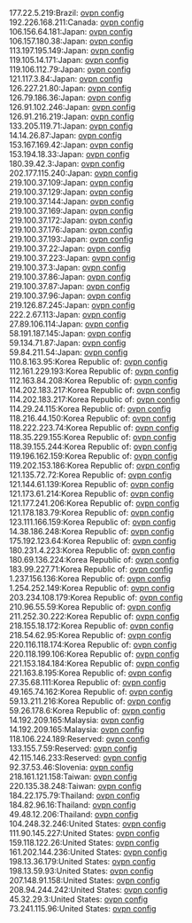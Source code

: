 177.22.5.219:Brazil: [ovpn config](vpn/177_22_5_219.ovpn)  
192.226.168.211:Canada: [ovpn config](vpn/192_226_168_211.ovpn)  
106.156.64.181:Japan: [ovpn config](vpn/106_156_64_181.ovpn)  
106.157.180.38:Japan: [ovpn config](vpn/106_157_180_38.ovpn)  
113.197.195.149:Japan: [ovpn config](vpn/113_197_195_149.ovpn)  
119.105.14.171:Japan: [ovpn config](vpn/119_105_14_171.ovpn)  
119.106.112.79:Japan: [ovpn config](vpn/119_106_112_79.ovpn)  
121.117.3.84:Japan: [ovpn config](vpn/121_117_3_84.ovpn)  
126.227.21.80:Japan: [ovpn config](vpn/126_227_21_80.ovpn)  
126.79.186.36:Japan: [ovpn config](vpn/126_79_186_36.ovpn)  
126.91.102.246:Japan: [ovpn config](vpn/126_91_102_246.ovpn)  
126.91.216.219:Japan: [ovpn config](vpn/126_91_216_219.ovpn)  
133.205.119.71:Japan: [ovpn config](vpn/133_205_119_71.ovpn)  
14.14.26.87:Japan: [ovpn config](vpn/14_14_26_87.ovpn)  
153.167.169.42:Japan: [ovpn config](vpn/153_167_169_42.ovpn)  
153.194.18.33:Japan: [ovpn config](vpn/153_194_18_33.ovpn)  
180.39.42.3:Japan: [ovpn config](vpn/180_39_42_3.ovpn)  
202.177.115.240:Japan: [ovpn config](vpn/202_177_115_240.ovpn)  
219.100.37.109:Japan: [ovpn config](vpn/219_100_37_109.ovpn)  
219.100.37.129:Japan: [ovpn config](vpn/219_100_37_129.ovpn)  
219.100.37.144:Japan: [ovpn config](vpn/219_100_37_144.ovpn)  
219.100.37.169:Japan: [ovpn config](vpn/219_100_37_169.ovpn)  
219.100.37.172:Japan: [ovpn config](vpn/219_100_37_172.ovpn)  
219.100.37.176:Japan: [ovpn config](vpn/219_100_37_176.ovpn)  
219.100.37.193:Japan: [ovpn config](vpn/219_100_37_193.ovpn)  
219.100.37.22:Japan: [ovpn config](vpn/219_100_37_22.ovpn)  
219.100.37.223:Japan: [ovpn config](vpn/219_100_37_223.ovpn)  
219.100.37.3:Japan: [ovpn config](vpn/219_100_37_3.ovpn)  
219.100.37.86:Japan: [ovpn config](vpn/219_100_37_86.ovpn)  
219.100.37.87:Japan: [ovpn config](vpn/219_100_37_87.ovpn)  
219.100.37.96:Japan: [ovpn config](vpn/219_100_37_96.ovpn)  
219.126.87.245:Japan: [ovpn config](vpn/219_126_87_245.ovpn)  
222.2.67.113:Japan: [ovpn config](vpn/222_2_67_113.ovpn)  
27.89.106.114:Japan: [ovpn config](vpn/27_89_106_114.ovpn)  
58.191.187.145:Japan: [ovpn config](vpn/58_191_187_145.ovpn)  
59.134.71.87:Japan: [ovpn config](vpn/59_134_71_87.ovpn)  
59.84.211.54:Japan: [ovpn config](vpn/59_84_211_54.ovpn)  
110.8.163.95:Korea Republic of: [ovpn config](vpn/110_8_163_95.ovpn)  
112.161.229.193:Korea Republic of: [ovpn config](vpn/112_161_229_193.ovpn)  
112.163.84.208:Korea Republic of: [ovpn config](vpn/112_163_84_208.ovpn)  
114.202.183.217:Korea Republic of: [ovpn config](vpn/114_202_183_217.ovpn)  
114.202.183.217:Korea Republic of: [ovpn config](vpn/114_202_183_217.ovpn)  
114.29.24.115:Korea Republic of: [ovpn config](vpn/114_29_24_115.ovpn)  
118.216.44.150:Korea Republic of: [ovpn config](vpn/118_216_44_150.ovpn)  
118.222.223.74:Korea Republic of: [ovpn config](vpn/118_222_223_74.ovpn)  
118.35.229.155:Korea Republic of: [ovpn config](vpn/118_35_229_155.ovpn)  
118.39.155.244:Korea Republic of: [ovpn config](vpn/118_39_155_244.ovpn)  
119.196.162.159:Korea Republic of: [ovpn config](vpn/119_196_162_159.ovpn)  
119.202.153.186:Korea Republic of: [ovpn config](vpn/119_202_153_186.ovpn)  
121.135.72.72:Korea Republic of: [ovpn config](vpn/121_135_72_72.ovpn)  
121.144.61.139:Korea Republic of: [ovpn config](vpn/121_144_61_139.ovpn)  
121.173.61.214:Korea Republic of: [ovpn config](vpn/121_173_61_214.ovpn)  
121.177.241.206:Korea Republic of: [ovpn config](vpn/121_177_241_206.ovpn)  
121.178.183.79:Korea Republic of: [ovpn config](vpn/121_178_183_79.ovpn)  
123.111.166.159:Korea Republic of: [ovpn config](vpn/123_111_166_159.ovpn)  
14.38.186.248:Korea Republic of: [ovpn config](vpn/14_38_186_248.ovpn)  
175.192.123.64:Korea Republic of: [ovpn config](vpn/175_192_123_64.ovpn)  
180.231.4.223:Korea Republic of: [ovpn config](vpn/180_231_4_223.ovpn)  
180.69.136.224:Korea Republic of: [ovpn config](vpn/180_69_136_224.ovpn)  
183.99.227.71:Korea Republic of: [ovpn config](vpn/183_99_227_71.ovpn)  
1.237.156.136:Korea Republic of: [ovpn config](vpn/1_237_156_136.ovpn)  
1.254.252.149:Korea Republic of: [ovpn config](vpn/1_254_252_149.ovpn)  
203.234.108.179:Korea Republic of: [ovpn config](vpn/203_234_108_179.ovpn)  
210.96.55.59:Korea Republic of: [ovpn config](vpn/210_96_55_59.ovpn)  
211.252.30.222:Korea Republic of: [ovpn config](vpn/211_252_30_222.ovpn)  
218.155.18.172:Korea Republic of: [ovpn config](vpn/218_155_18_172.ovpn)  
218.54.62.95:Korea Republic of: [ovpn config](vpn/218_54_62_95.ovpn)  
220.116.118.174:Korea Republic of: [ovpn config](vpn/220_116_118_174.ovpn)  
220.118.199.106:Korea Republic of: [ovpn config](vpn/220_118_199_106.ovpn)  
221.153.184.184:Korea Republic of: [ovpn config](vpn/221_153_184_184.ovpn)  
221.163.8.195:Korea Republic of: [ovpn config](vpn/221_163_8_195.ovpn)  
27.35.68.111:Korea Republic of: [ovpn config](vpn/27_35_68_111.ovpn)  
49.165.74.162:Korea Republic of: [ovpn config](vpn/49_165_74_162.ovpn)  
59.13.211.216:Korea Republic of: [ovpn config](vpn/59_13_211_216.ovpn)  
59.26.178.6:Korea Republic of: [ovpn config](vpn/59_26_178_6.ovpn)  
14.192.209.165:Malaysia: [ovpn config](vpn/14_192_209_165.ovpn)  
14.192.209.165:Malaysia: [ovpn config](vpn/14_192_209_165.ovpn)  
118.106.224.189:Reserved: [ovpn config](vpn/118_106_224_189.ovpn)  
133.155.7.59:Reserved: [ovpn config](vpn/133_155_7_59.ovpn)  
42.115.146.233:Reserved: [ovpn config](vpn/42_115_146_233.ovpn)  
92.37.53.46:Slovenia: [ovpn config](vpn/92_37_53_46.ovpn)  
218.161.121.158:Taiwan: [ovpn config](vpn/218_161_121_158.ovpn)  
220.135.38.248:Taiwan: [ovpn config](vpn/220_135_38_248.ovpn)  
184.22.175.79:Thailand: [ovpn config](vpn/184_22_175_79.ovpn)  
184.82.96.16:Thailand: [ovpn config](vpn/184_82_96_16.ovpn)  
49.48.12.206:Thailand: [ovpn config](vpn/49_48_12_206.ovpn)  
104.248.32.246:United States: [ovpn config](vpn/104_248_32_246.ovpn)  
111.90.145.227:United States: [ovpn config](vpn/111_90_145_227.ovpn)  
159.118.122.26:United States: [ovpn config](vpn/159_118_122_26.ovpn)  
161.202.144.236:United States: [ovpn config](vpn/161_202_144_236.ovpn)  
198.13.36.179:United States: [ovpn config](vpn/198_13_36_179.ovpn)  
198.13.59.93:United States: [ovpn config](vpn/198_13_59_93.ovpn)  
207.148.91.158:United States: [ovpn config](vpn/207_148_91_158.ovpn)  
208.94.244.242:United States: [ovpn config](vpn/208_94_244_242.ovpn)  
45.32.29.3:United States: [ovpn config](vpn/45_32_29_3.ovpn)  
73.241.115.96:United States: [ovpn config](vpn/73_241_115_96.ovpn)  
